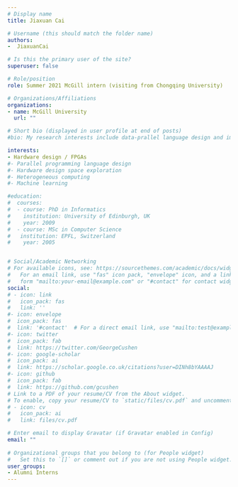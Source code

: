 ```yaml
---
# Display name
title: Jiaxuan Cai

# Username (this should match the folder name)
authors:
-  JiaxuanCai

# Is this the primary user of the site?
superuser: false

# Role/position
role: Summer 2021 McGill intern (visiting from Chongqing University)

# Organizations/Affiliations
organizations:
- name: McGill University
  url: ""

# Short bio (displayed in user profile at end of posts)
#bio: My research interests include data-prallel language design and implementation, high-level code generation and optimisation for parallel hardware (e.g. GPU, FPGAs), architecture design space exploration, and the use of machine-learning techniques applied to all these topics. 

interests:
- Hardware design / FPGAs
#- Parallel programming language design
#- Hardware design space exploration
#- Heterogeneous computing
#- Machine learning

#education:
#  courses:
#  - course: PhD in Informatics
#    institution: University of Edinburgh, UK
#    year: 2009
#  - course: MSc in Computer Science
#   institution: EPFL, Switzerland
#    year: 2005


# Social/Academic Networking
# For available icons, see: https://sourcethemes.com/academic/docs/widgets/#icons
#   For an email link, use "fas" icon pack, "envelope" icon, and a link in the
#   form "mailto:your-email@example.com" or "#contact" for contact widget.
social:
# - icon: link
#   icon_pack: fas
#   link: ''
#- icon: envelope
#  icon_pack: fas
#  link: '#contact'  # For a direct email link, use "mailto:test@example.org".
#- icon: twitter
#  icon_pack: fab
#  link: https://twitter.com/GeorgeCushen
#- icon: google-scholar
#  icon_pack: ai
#  link: https://scholar.google.co.uk/citations?user=DINh8bYAAAAJ
#- icon: github
#  icon_pack: fab
#  link: https://github.com/gcushen
# Link to a PDF of your resume/CV from the About widget.
# To enable, copy your resume/CV to `static/files/cv.pdf` and uncomment the lines below.  
# - icon: cv
#   icon_pack: ai
#   link: files/cv.pdf

# Enter email to display Gravatar (if Gravatar enabled in Config)
email: ""
  
# Organizational groups that you belong to (for People widget)
#   Set this to `[]` or comment out if you are not using People widget.  
user_groups:
- Alumni Interns
---
```


